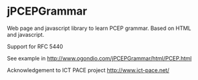 jPCEPGrammar
============

Web page and javascript library to learn PCEP grammar. Based on HTML and javascript. 

Support for RFC 5440

See example in http://www.ogondio.com/jPCEPGrammar/html/PCEP.html


Acknowledgement to ICT PACE project http://www.ict-pace.net/

